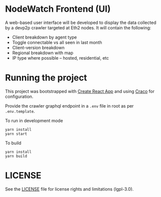 # NodeWatch Frontend (UI)

A web-based user interface will be developed to display the data collected by a devp2p crawler targeted at Eth2 nodes. It will contain the following:

- Client breakdown by agent type
- Toggle connectable vs all seen in last month
- Client-version breakdown
- Regional breakdown with map
- IP type where possible – hosted, residential, etc

# Running the project

This project was bootstrapped with [Create React App](https://github.com/facebook/create-react-app) and using [Craco](https://github.com/gsoft-inc/craco) for configuration.

Provide the crawler graphql endpoint in a `.env` file in root as per `.env.template`.

To run in development mode

```
yarn install
yarn start
```

To build

```
yarn install
yarn build
```

# LICENSE

See the [LICENSE](https://github.com/ChainSafe/eth2-crawler-ui/blob/main/LICENSE) file for license rights and limitations (lgpl-3.0).
